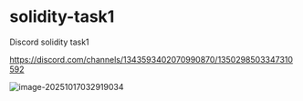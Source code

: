 # solidity-task1
Discord solidity task1

https://discord.com/channels/1343593402070990870/1350298503347310592

![image-20251017032919034](C:\Users\K啦啦\AppData\Roaming\Typora\typora-user-images\image-20251017032919034.png)
